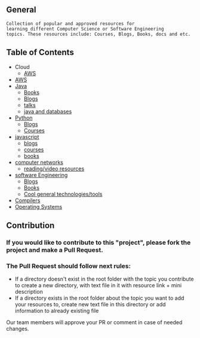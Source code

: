 ## General
	Collection of popular and approved resources for
    learning different Computer Science or Software Engineering
    topics. These resources include: Courses, Blogs, Books, docs and etc.

## Table of Contents
- Cloud
  - [AWS](https://github.com/nikasakandelidze/Single-Source-Of-Truth/blob/master/cloud/AWS.md)
- [AWS]()
- [Java](https://github.com/nikasakandelidze/Single-Source-Of-Truth/tree/master/java)
  - [Books](https://github.com/nikasakandelidze/Single-Source-Of-Truth/blob/master/java/books/books.md)
  - [Blogs](https://github.com/nikasakandelidze/Single-Source-Of-Truth/blob/master/java/reading-resources/java-read.md)
  - [talks](https://github.com/nikasakandelidze/Single-Source-Of-Truth/tree/master/java/talks)
  - [java and databases](https://github.com/nikasakandelidze/Single-Source-Of-Truth/tree/master/java/java_and_database_connectivity)
- [Python](https://github.com/nikasakandelidze/Single-Source-Of-Truth/tree/master/python)
  - [Blogs](https://github.com/nikasakandelidze/Single-Source-Of-Truth/blob/master/python/resources.md)
  - [Courses](https://github.com/nikasakandelidze/Single-Source-Of-Truth/blob/master/python/courses.md)
- [javascript](https://github.com/nikasakandelidze/Single-Source-Of-Truth/tree/master/javascript)
  - [blogs](https://github.com/nikasakandelidze/Single-Source-Of-Truth/tree/master/javascript/blogs)
  - [courses](https://github.com/nikasakandelidze/Single-Source-Of-Truth/blob/master/javascript/courses/js-courses.md)
  - [books](https://github.com/nikasakandelidze/Single-Source-Of-Truth/blob/master/javascript/books/js-books.md)
- [computer networks](https://github.com/nikasakandelidze/Single-Source-Of-Truth/tree/master/networking)
  - [reading/video resources](https://github.com/nikasakandelidze/Single-Source-Of-Truth/blob/master/networking/networking_resources.md)
- [software Engineering](https://github.com/nikasakandelidze/Single-Source-Of-Truth/tree/master/software_engineering)
  - [Blogs](https://github.com/nikasakandelidze/Single-Source-Of-Truth/blob/master/software_engineering/blogs.md)
  - [Books](https://github.com/nikasakandelidze/Single-Source-Of-Truth/blob/master/software_engineering/books.md)
  - [Cool general technologies/tools](https://github.com/nikasakandelidze/Single-Source-Of-Truth/blob/master/software_engineering/technologies.md)
- [Compilers](https://github.com/nikasakandelidze/Single-Source-Of-Truth/blob/master/Compilers/compilers.md)
- [Operating Systems](https://github.com/nikasakandelidze/Single-Source-Of-Truth/blob/master/OS/os.md)

## Contribution
### If you would like to contribute to this "project", please fork the project and make a Pull Request.
### The Pull Request should follow next rules:
-	If a directory doesn't exist in the root folder with the topic you contribute to create a new directory, with text file in it with resource link + mini description
-	If a directory exists in the root folder about the topic you want to add your resources to, create new text file in this directory or add information to already existing file

Our team members will approve your PR or comment in case of needed changes.
